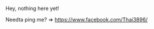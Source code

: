 Hey, nothing here yet!<br>

Needta ping me? => <a href="https://www.facebook.com/Thai3896/">https://www.facebook.com/Thai3896/</a>
